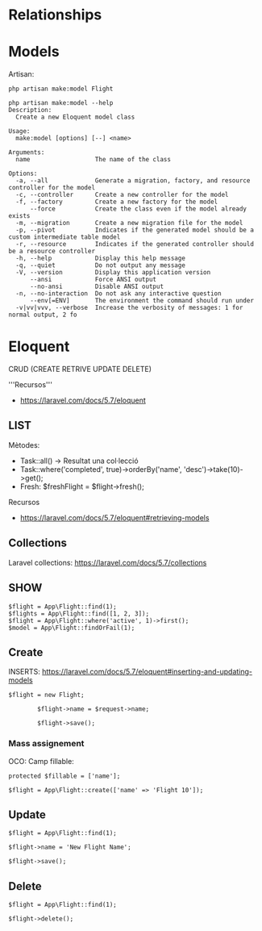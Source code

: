 # Relationships

# Models

Artisan:

```
php artisan make:model Flight
```

```
php artisan make:model --help     
Description:
  Create a new Eloquent model class

Usage:
  make:model [options] [--] <name>

Arguments:
  name                  The name of the class

Options:
  -a, --all             Generate a migration, factory, and resource controller for the model
  -c, --controller      Create a new controller for the model
  -f, --factory         Create a new factory for the model
      --force           Create the class even if the model already exists
  -m, --migration       Create a new migration file for the model
  -p, --pivot           Indicates if the generated model should be a custom intermediate table model
  -r, --resource        Indicates if the generated controller should be a resource controller
  -h, --help            Display this help message
  -q, --quiet           Do not output any message
  -V, --version         Display this application version
      --ansi            Force ANSI output
      --no-ansi         Disable ANSI output
  -n, --no-interaction  Do not ask any interactive question
      --env[=ENV]       The environment the command should run under
  -v|vv|vvv, --verbose  Increase the verbosity of messages: 1 for normal output, 2 fo
```

# Eloquent

CRUD (CREATE RETRIVE UPDATE DELETE)

'''Recursos'''
- https://laravel.com/docs/5.7/eloquent

## LIST
Mètodes:

- Task::all() -> Resultat una col·lecció
- Task::where('completed', true)->orderBy('name', 'desc')->take(10)->get();
- Fresh: $freshFlight = $flight->fresh();

Recursos
- https://laravel.com/docs/5.7/eloquent#retrieving-models

## Collections

Laravel collections: https://laravel.com/docs/5.7/collections

## SHOW

```
$flight = App\Flight::find(1);
$flights = App\Flight::find([1, 2, 3]);
$flight = App\Flight::where('active', 1)->first();
$model = App\Flight::findOrFail(1);

```

## Create

INSERTS: https://laravel.com/docs/5.7/eloquent#inserting-and-updating-models

```
$flight = new Flight;

        $flight->name = $request->name;

        $flight->save();
```

### Mass assignement

OCO: Camp fillable:

    protected $fillable = ['name'];

```
$flight = App\Flight::create(['name' => 'Flight 10']);
```

## Update

```
$flight = App\Flight::find(1);

$flight->name = 'New Flight Name';

$flight->save();
```

## Delete

```
$flight = App\Flight::find(1);

$flight->delete();
```
